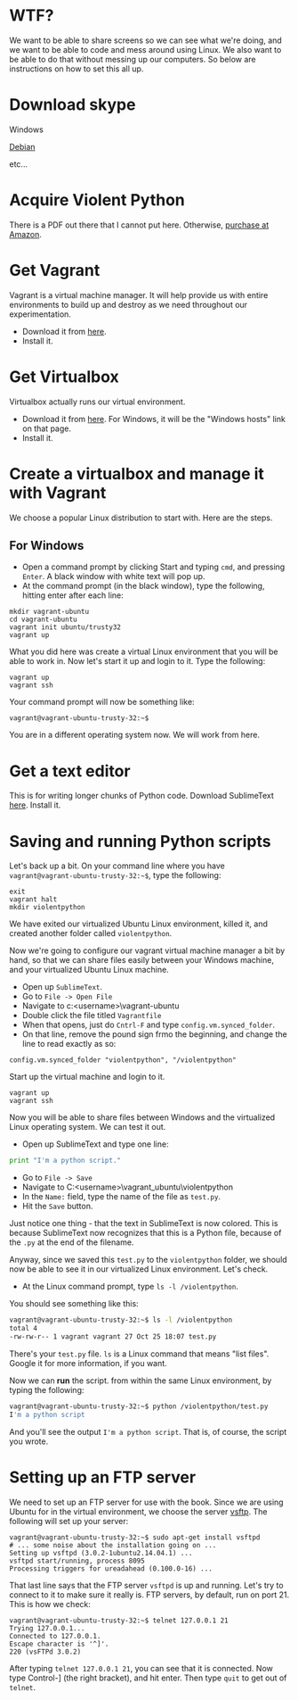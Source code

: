 # WTF?

We want to be able to share screens so we can see what we're doing, and we want to be able to code and mess around using Linux. We also want to be able to do that without messing up our computers. So below are instructions on how to set this all up.

# Download skype

Windows

[Debian](https://wiki.debian.org/skype)

etc...

# Acquire Violent Python

There is a PDF out there that I cannot put here. Otherwise, [purchase at Amazon](http://amzn.com/1597499579 ).

# Get Vagrant

Vagrant is a virtual machine manager. It will help provide us with entire environments to build up and destroy as we need throughout our experimentation.

+ Download it from [here](https://www.vagrantup.com/downloads.html).
+ Install it.

# Get Virtualbox

Virtualbox actually runs our virtual environment. 

+ Download it from [here](https://www.virtualbox.org/wiki/Downloads). For Windows, it will be the "Windows hosts" link on that page.
+ Install it.

# Create a virtualbox and manage it with Vagrant

We choose a popular Linux distribution to start with. Here are the steps.

## For Windows

+ Open a command prompt by clicking Start and typing `cmd`, and pressing `Enter`. A black window with white text will pop up.
+ At the command prompt (in the black window), type the following, hitting enter after each line:

```
mkdir vagrant-ubuntu
cd vagrant-ubuntu
vagrant init ubuntu/trusty32
vagrant up
```

What you did here was create a virtual Linux environment that you will be able to work in. Now let's start it up and login to it. Type the following:

```
vagrant up
vagrant ssh
```

Your command prompt will now be something like:

```
vagrant@vagrant-ubuntu-trusty-32:~$ 
```

You are in a different operating system now. We will work from here.

# Get a text editor

This is for writing longer chunks of Python code. Download SublimeText [here](http://www.sublimetext.com/3).
Install it.

# Saving and running Python scripts

Let's back up a bit. On your command line where you have `vagrant@vagrant-ubuntu-trusty-32:~$`, type the following:

```
exit
vagrant halt
mkdir violentpython
```

We have exited our virtualized Ubuntu Linux environment, killed it, and created another folder called `violentpython`.

Now we're going to configure our vagrant virtual machine manager a bit by hand, so that we can share files easily between your Windows machine, and your virtualized Ubuntu Linux machine.

+ Open up `SublimeText`.
+ Go to `File -> Open File`
+ Navigate to c:\<username>\vagrant-ubuntu
+ Double click the file titled `Vagrantfile`
+ When that opens, just do `Cntrl-F` and type `config.vm.synced_folder`.
+ On that line, remove the pound sign frmo the beginning, and change the line to read exactly as so:

```
config.vm.synced_folder "violentpython", "/violentpython"
```  

Start up the virtual machine and login to it.

```
vagrant up
vagrant ssh
```

Now you will be able to share files between Windows and the virtualized Linux operating system. We can test it out.

+ Open up SublimeText and type one line:

```python
print "I'm a python script."
```
+ Go to `File -> Save`
+ Navigate to C:\<username>\vagrant_ubuntu\violentpython
+ In the `Name:` field, type the name of the file as `test.py`.
+ Hit the `Save` button.

Just notice one thing - that the text in SublimeText is now colored. This is because SublimeText now recognizes that this is a Python file, because of the `.py` at the end of the filename.

Anyway, since we saved this `test.py` to the `violentpython` folder, we should now be able to see it in our virtualized Linux environment. Let's check.

+ At the Linux command prompt, type `ls -l /violentpython`.

You should see something like this:

```bash
vagrant@vagrant-ubuntu-trusty-32:~$ ls -l /violentpython
total 4
-rw-rw-r-- 1 vagrant vagrant 27 Oct 25 18:07 test.py
```

There's your `test.py` file. `ls` is a Linux command that means "list files". Google it for more information, if you want.

Now we can **run** the script. from within the same Linux environment, by typing the following:

```bash
vagrant@vagrant-ubuntu-trusty-32:~$ python /violentpython/test.py 
I'm a python script
```

And you'll see the output `I'm a python script`. That is, of course, the script you wrote.

# Setting up an FTP server

We need to set up an FTP server for use with the book. Since we are using Ubuntu for in the virtual environment, we choose the server [vsftp](https://help.ubuntu.com/10.04/serverguide/ftp-server.html). The following will set up your server:

```
vagrant@vagrant-ubuntu-trusty-32:~$ sudo apt-get install vsftpd
# ... some noise about the installation going on ...
Setting up vsftpd (3.0.2-1ubuntu2.14.04.1) ...
vsftpd start/running, process 8095
Processing triggers for ureadahead (0.100.0-16) ...
```

That last line says that the FTP server `vsftpd` is up and running. Let's try to connect to it to make sure it really is. FTP servers, by default, run on port 21. This is how we check:

```
vagrant@vagrant-ubuntu-trusty-32:~$ telnet 127.0.0.1 21
Trying 127.0.0.1...
Connected to 127.0.0.1.
Escape character is '^]'.
220 (vsFTPd 3.0.2)
```

After typing `telnet 127.0.0.1 21`, you can see that it is connected. Now type Control-] (the right bracket), and hit enter. Then type `quit` to get out of `telnet`.



